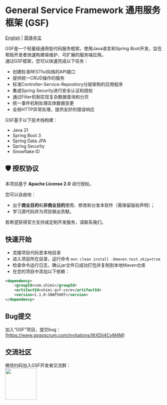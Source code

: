 # General Service Framework 通用服务框架 (GSF)

[English](README.md) | [简体中文](README.zh-CN.md)

GSF是一个轻量级通用低代码服务框架，使用Java语言和Spring Boot开发，旨在帮助开发者快速构建易维护、可扩展的服务端应用。\
通过GSF框架，您可以快速完成以下任务：
- 创建标准RESTful风格的API接口
- 提供统一CRUD操作的服务
- 标准Controller-Service-Repository分层架构的应用程序
- 集成Spring Security进行安全认证和授权
- 通过Filter机制实现复杂数据查询和分页
- 统一事件机制处理实体数据变更
- 全局HTTP异常处理，提供友好的错误响应

GSF基于以下技术栈构建：
- Java 21
- Spring Boot 3
- Spring Data JPA
- Spring Security
- Snowflake ID

## 🛡️ 授权协议

本项目基于 **Apache License 2.0** 进行授权。

您可以自由地：

- 出于**商业目的**和**非商业目的**使用、修改和分发本软件（需保留版权声明）；
- 学习源代码并为项目做出贡献。

若希望获得官方支持或定制开发服务，请联系我们。

## 快速开始

- 克隆项目代码至本地目录
- 进入项目所在目录，运行命令 `mvn clean install -Dmaven.test.skip=true`
- 检查命令运行日志，确认jar文件已成功打包并复制到本地Maven仓库
- 在您的项目中添加以下依赖：
```xml
<dependency>
    <groupId>com.shimi</groupId>
    <artifactId>shimi-gsf-core</artifactId>
    <version>1.1.0-SNAPSHOT</version>
</dependency>
```

## Bug提交

加入“GSF”项目，提交bug：[https://www.gogoscrum.com/invitations/9tXDjj4CyM4M]

## 交流社区

微信扫码加入GSF开发者交流群：\
<img src="https://gogoscrum.oss-cn-hangzhou.aliyuncs.com/materials/wechat-qr-gsf-dev-group.png" width="100">
